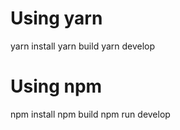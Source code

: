
# Using yarn
yarn install
yarn build
yarn develop

# Using npm
npm install
npm build
npm run develop
```


